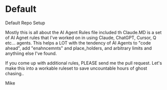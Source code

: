 # Default
Default Repo Setup

Mostly this is all about the AI Agent Rules file included th Claude.MD is a set of AI Agnet rules that I've worked on
in using Claude, ChatGPT, Cursor, Q etc... agents.  This helps a LOT with the tendency of AI Agents to "code ahead", add 
"enahncemnts" and place_holders, and arbitrary limits and anythiing else I've found.  

If you come up with additional rules, PLEASE send me the pull request.  Let's make this into a workable ruleset to save
uncountable hours of ghost chasing.. 


Mike
